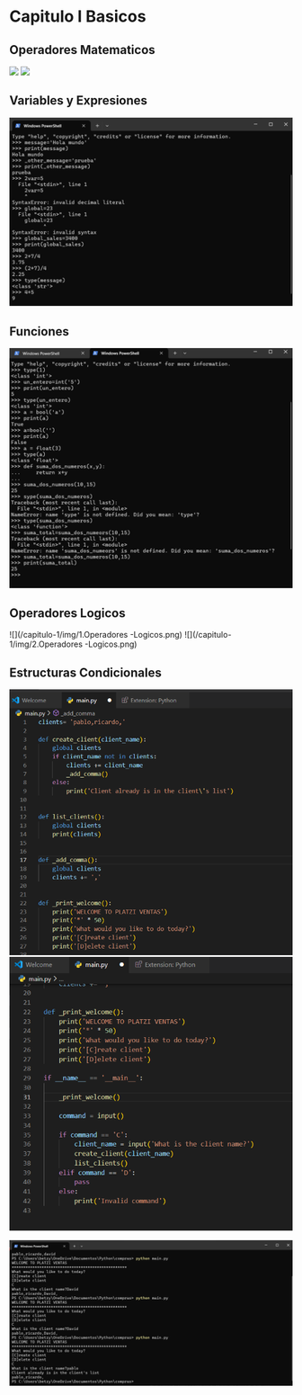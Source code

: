 # Capitulo I Basicos

## Operadores Matematicos

![](/capitulo-1/img/1.Operadores-Matematcos.png)
![](/capitulo-1/img/2.Operadores-Matematcos.png)

## Variables y Expresiones

![](/capitulo-1/img/Variables-expresiones.png)


## Funciones

![](/capitulo-1/img/Funciones.png)

## Operadores Logicos

![](/capitulo-1/img/1.Operadores -Logicos.png)
![](/capitulo-1/img/2.Operadores -Logicos.png)

## Estructuras Condicionales

![](/capitulo-1/img/Estructuras-Condicionales-codigo1.png)
![](/capitulo-1/img/Estructuras-Condicionales-codigo2.png)

![](/capitulo-1/img/Estructuras-Condicionales.png)



